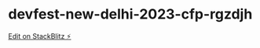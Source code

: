 # devfest-new-delhi-2023-cfp-rgzdjh

[Edit on StackBlitz ⚡️](https://stackblitz.com/edit/devfest-new-delhi-2023-cfp-rgzdjh)